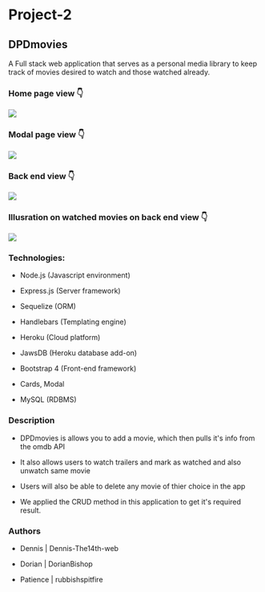 # Project-2

## DPDmovies

A Full stack web application that serves as a personal media library to keep track of movies desired to watch and those watched already.

### Home page view :point_down:

<a href="https://pddmovieappthe14web.herokuapp.com/"><img src="assets/css/images/dpdmoviephoto.PNG" ></a>

### Modal page view :point_down:

<img src="assets/css/images/DPDmodalview.PNG" />

### Back end view :point_down:

<img src="assets/css/images/jawsDB.PNG" />

### Illusration on watched movies on back end view :point_down:

<img src="assets/css/images/jawsDB01.PNG" />

### Technologies:

-  Node.js (Javascript environment)

-  Express.js (Server framework)

-  Sequelize (ORM)

-  Handlebars (Templating engine)

-  Heroku (Cloud platform)

-  JawsDB (Heroku database add-on)

-  Bootstrap 4 (Front-end framework)

-  Cards, Modal

-  MySQL (RDBMS)

### Description

-  DPDmovies is allows you to add a movie, which then pulls it's info from the omdb API 

-  It also allows users to watch trailers and mark as watched and also unwatch same movie

-  Users will also be able to delete any movie of thier choice in the app

- We applied the CRUD method in this application to get it's required result.
 
### Authors

- Dennis | Dennis-The14th-web

- Dorian | DorianBishop

- Patience | rubbishspitfire